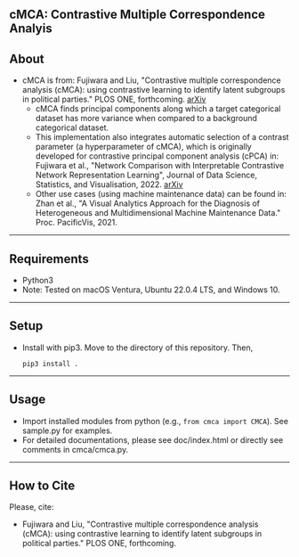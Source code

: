 ## cMCA: Contrastive Multiple Correspondence Analyis

About
-----
* cMCA is from: Fujiwara and Liu, "Contrastive multiple correspondence analysis (cMCA): using contrastive learning to identify latent subgroups in political parties." PLOS ONE, forthcoming. [arXiv](https://arxiv.org/abs/2007.04540)
  * cMCA finds principal components along which a target categorical dataset has more variance when compared to a background categorical dataset.
  * This implementation also integrates automatic selection of a contrast parameter (a hyperparameter of cMCA), which is originally developed for contrastive principal component analysis (cPCA) in: Fujiwara et al., "Network Comparison with Interpretable Contrastive Network Representation Learning", Journal of Data Science, Statistics, and Visualisation, 2022. [arXiv](https://arxiv.org/abs/2005.12419)
  * Other use cases (using machine maintenance data) can be found in: Zhan et al., "A Visual Analytics Approach for the Diagnosis of Heterogeneous and Multidimensional Machine Maintenance Data." Proc. PacificVis, 2021. 
  

******

Requirements
-----
* Python3
* Note: Tested on macOS Ventura, Ubuntu 22.0.4 LTS, and Windows 10.
******

Setup
-----
* Install with pip3. Move to the directory of this repository. Then,

    `pip3 install .`

******

Usage
-----
* Import installed modules from python (e.g., `from cmca import CMCA`). See sample.py for examples.
* For detailed documentations, please see doc/index.html or directly see comments in cmca/cmca.py.

******

## How to Cite
Please, cite:    
* Fujiwara and Liu, "Contrastive multiple correspondence analysis (cMCA): using contrastive learning to identify latent subgroups in political parties." PLOS ONE, forthcoming.
